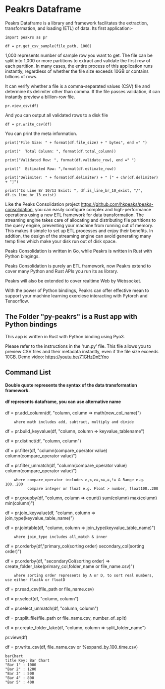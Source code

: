 # Peakrs Dataframe

Peakrs Dataframe is a library and framework facilitates the extraction, transformation, and loading (ETL) of data. Its first application:-

``import peakrs as pr``
  
``df = pr.get_csv_sample(file_path, 1000)``

1,000 represents number of sample row you want to get. The file can be split into 1,000 or more partitions to extract and validate the first row of each partition. In many cases, the entire process of this application runs instantly, regardless of whether the file size exceeds 10GB or contains billions of rows.

It can verify whether a file is a comma-separated values (CSV) file and determine its delimiter other than comma. If the file passes validation, it can instantly preview a billion-row file. 
 
``pr.view_csv(df)``

And you can output all validated rows to a disk file

``df = pr.write_csv(df)``

You can print the meta information.

``print("File Size: " + format(df.file_size) + " bytes", end =" ")``

``print("  Total Column: ", format(df.total_column))``

``print("Validated Row: ", format(df.validate_row), end =" ")``

``print("  Estimated Row: ",format(df.estimate_row))``

``print("Delimiter: " + format(df.delimiter) + " [" + chr(df.delimiter) + "]")``

``print("Is Line Br 10/13 Exist: ", df.is_line_br_10_exist, "/", df.is_line_br_13_exist)``

Like the Peaks Consolidation project https://github.com/hkpeaks/peaks-consolidation, you can easily configure complex and high-performance operations using a new ETL framework for data transformation. The streaming engine takes care of allocating and distributing file partitions to the query engine, preventing your machine from running out of memory. This makes it simple to set up ETL processes and enjoy their benefits. In addtion, the design of the streaming engine can avoid generating many temp files which make your disk run out of disk space.

Peaks Consolidation is written in Go, while Peakrs is written in Rust with Python bingings.

Peaks Consolidation is purely an ETL framework, now Peakrs extend to cover many Python and Rust APIs you run its as library.

Peakrs will also be extended to cover realtime Web by Websocket.

With the power of Python bindings, Peakrs can offer effective mean to support your machine learning exerciese interacting with Pytorch and Tensorflow.

## The Folder "py-peakrs" is a Rust app with Python bindings

This app is written in Rust with Python binding using Pyo3. 

Please refer to the instructions in the ‘run.py’ file. This file allows you to preview CSV files and their metadata instantly, even if the file size exceeds 10GB. Demo video: https://youtu.be/71GHzDnEYno

## Command List

   #### Double quote represents the syntax of the data transformation framework.
   #### df represents dataframe, you can use alternative name

   df = pr.add_column(df, "column, column => math(new_col_name)") 
   
        where math includes add, subtract, multiply and divide
    
   df = pr.build_keyvalue(df, "column, column => keyvalue_tablename")
   
   df = pr.distinct(df, "column, column")
 
   df = pr.filter(df, "column(compare_operator value) column(compare_operator value)")
 
   df = pr.filter_unmatch(df, "column(compare_operator value) column(compare_operator value)")

        where compare_operator includes >,<,>=,<=,=,!= & Range e.g. 100..200
              compare integer or float e.g. Float > number, float100..200
   
   df = pr.groupby(df, "column, column => count() sum(column) max(column) min(column)")
   
   df = pr.join_keyvalue(df, "column, column => join_type(keyvalue_table_name)")
   
   df = pr.jointable(df, "column, column => join_type(keyvalue_table_name)")

        where join_type includes all_match & inner
   
   df = pr.orderby(df,"primary_col(sorting order) secondary_col(sorting order)")       
  
   df = pr.orderby{df, "secondaryCol(sorting order) => create_folder_lake(primary_col,folder_name or file_name.csv)")

        where sorting order represents by A or D, to sort real numbers, use either floatA or floatD
 
   df = pr.read_csv(file_path or file_name.csv)
   
   df = pr.select(df, "column, column")
   
   df = pr.select_unmatch(df, "column, column")  
   
   df = pr.split_file(file_path or file_name.csv, number_of_split)
   
   df = pr.create_folder_lake(df, "column, column => split_folder_name")
   
   pr.view(df)

   df = pr.write_csv(df, file_name.csv or %expand_by_100_time.csv) 

   ```mermaid
barChart
title Key: Bar Chart
"Bar 1" : 1000
"Bar 2" : 1200
"Bar 3" : 500
"Bar 4" : 800
"Bar 5" : 400



